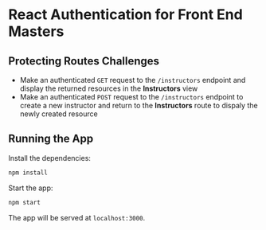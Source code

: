 # React Authentication for Front End Masters

## Protecting Routes Challenges

* Make an authenticated `GET` request to the `/instructors` endpoint and display the returned resources in the **Instructors** view
* Make an authenticated `POST` request to the `/instructors` endpoint to create a new instructor and return to the **Instructors** route to dispaly the newly created resource

## Running the App

Install the dependencies:

```bash
npm install
```

Start the app:

```bash
npm start
```

The app will be served at `localhost:3000`.